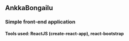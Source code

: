 ## AnkkaBongailu

### Simple front-end application

#### Tools used: ReactJS (create-react-app), react-bootstrap
